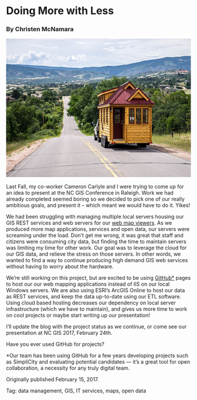 # Doing More with Less
### By Christen McNamara

![A tiny house being pulled down a road by a pickup truck with mountains in the background](../assets/tinyHouse.jpg "A tiny house being pulled down a road by a pickup truck with mountains in the background")


Last Fall, my co-worker Cameron Carlyle and I were trying to come up for an idea to present at the NC GIS Conference in Raleigh.  Work we had already completed seemed boring so we decided to pick one of our really ambitious goals, and present it – which meant we would have to do it.  Yikes!

We had been struggling with managing multiple local servers housing our GIS REST services and web servers for our [web map viewers](https://cityofasheville.github.io/maps//).  As we produced more map applications, services and open data, our servers were screaming under the load. Don’t get me wrong, it was great that staff and citizens were consuming city data, but finding the time to maintain servers was limiting my time for other work.  Our goal was to leverage the cloud for our GIS data, and relieve the stress on those servers.  In other words, we wanted to find a way to continue producing high demand GIS web services without having to worry about the hardware.

We’re still working on this project, but are excited to be using [GitHub*](https://github.com/) pages to host our our web mapping applications instead of IIS on our local Windows servers.  We are also using ESRI’s ArcGIS Online to host our data as REST services, and keep the data up-to-date using our ETL software. Using cloud based hosting decreases our dependency on local server infrastructure (which we have to maintain), and gives us more time to work on cool projects or maybe start writing up our presentation!

I’ll update the blog with the project status as we continue, or come see our presentation at NC GIS 2017, February 24th.

Have you ever used GitHub for projects?


*Our team has been using GitHub for a few years developing projects such as SimpliCity and evaluating potential candidates — it’s a great tool for open collaboration, a necessity for any truly digital team.

Originally published February 15, 2017.

Tag: data management, GIS, IT services, maps, open data